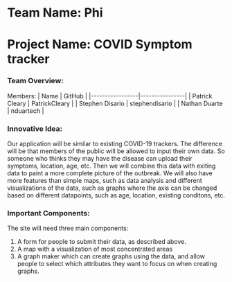 # Team Name: Phi
# Project Name: COVID Symptom tracker

### Team Overview:
Members:
| Name            | GitHub         |
|-----------------|----------------|
| Patrick Cleary  | PatrickCleary  |
| Stephen Disario | stephendisario |
| Nathan Duarte   | nduartech      |

### Innovative Idea:
Our application will be similar to existing COVID-19 trackers. The difference will be that members of the public will be allowed to input their own data. So someone who thinks they may have the disease can upload their symptoms, location, age, etc. Then we will combine this data with exiting data to paint a more complete picture of the outbreak. We will also have more features than simple maps, such as data analysis and different visualizations of the data, such as graphs where the axis can be changed based on different datapoints, such as age, location, existing conditons, etc.

### Important Components:
The site will need three main components:
1. A form for people to submit their data, as described above.
2. A map with a visualization of most concentrated areas
3. A graph maker which can create graphs using the data, and allow people to select which attributes they want to focus on when creating graphs. 